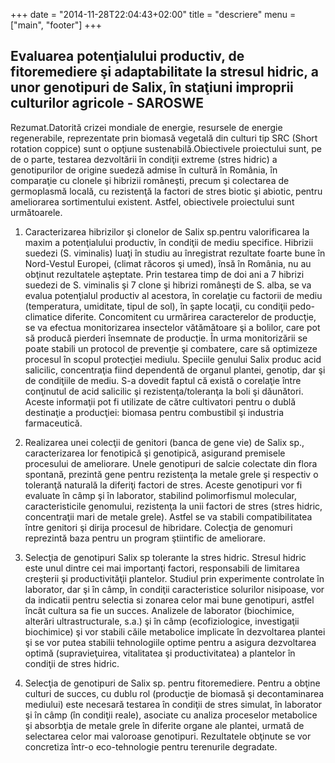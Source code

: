 +++
date = "2014-11-28T22:04:43+02:00"
title = "descriere"
menu = ["main", "footer"]
+++

## Evaluarea potenţialului productiv, de fitoremediere şi adaptabilitate la stresul hidric, a unor genotipuri de Salix, în staţiuni improprii culturilor agricole - SAROSWE

Rezumat.Datorită crizei mondiale de energie, resursele de energie regenerabile, reprezentate prin biomasă vegetală din culturi tip SRC (Short rotation coppice) sunt o opţiune sustenabilă.Obiectivele proiectului sunt, pe de o parte, testarea dezvoltării în condiţii extreme (stres hidric) a genotipurilor de origine suedeză admise în cultură în România,   în comparaţie cu clonele şi hibrizii româneşti, precum şi colectarea de germoplasmă locală, cu rezistenţă la factori de stres biotic şi abiotic, pentru ameliorarea sortimentului existent. Astfel, obiectivele proiectului sunt următoarele.

1. Caracterizarea hibrizilor şi clonelor de Salix sp.pentru valorificarea la maxim a potenţialului productiv, în condiţii de mediu specifice.  Hibrizii suedezi (S. viminalis) luaţi în studiu au înregistrat rezultate foarte bune în Nord-Vestul Europei, (climat răcoros  şi umed), însă în România, nu au obţinut rezultatele aşteptate. Prin testarea timp de doi ani a 7 hibrizi suedezi de S. viminalis şi 7 clone şi hibrizi româneşti de S. alba, se va evalua potenţialul productiv al acestora, în corelaţie cu factorii de mediu (temperatura, umiditate, tipul de sol), în şapte locaţii, cu condiţii pedo-climatice diferite. Concomitent cu urmărirea caracterelor de producţie, se va efectua  monitorizarea insectelor vătămătoare şi a bolilor, care pot să producă pierderi însemnate de producţie. În urma monitorizării se poate stabili un protocol de prevenţie şi combatere, care să optimizeze procesul în scopul protecţiei mediulu. Speciile genului Salix produc acid salicilic, concentraţia fiind dependentă de organul plantei, genotip, dar şi de condiţiile de mediu. S-a dovedit faptul că există o corelaţie între conţinutul de acid salicilic şi rezistenţa/toleranţa la boli şi dăunători.  Aceste informaţii pot fi utilizate de către cultivatori pentru o dublă destinaţie a producţiei: biomasa pentru combustibil şi industria farmaceutică.	

2. Realizarea unei colecţii de genitori (banca de gene vie) de Salix sp.,  caracterizarea lor fenotipică şi genotipică, asigurand premisele procesului de ameliorare. Unele genotipuri de salcie colectate din flora spontană, prezintă gene pentru rezistenţa la metale grele şi respectiv o toleranţă naturală la diferiţi factori de stres. Aceste genotipuri vor fi evaluate în câmp şi în laborator, stabilind polimorfismul molecular,  caracteristicile genomului, rezistenţa la unii factori de stres (stres hidric, concentraţii mari de metale grele). Astfel se va stabili compatibilitatea între genitori şi dirija procesul de hibridare. Colecţia de genomuri reprezintă baza pentru un program ştiintific de ameliorare.  

3. Selecţia de genotipuri Salix sp tolerante la stres hidric. Stresul hidric este unul dintre cei mai importanţi factori, responsabili de  limitarea creşterii şi productivităţii plantelor.   Studiul prin experimente controlate în laborator, dar şi în câmp, în condiţii caracteristice solurilor nisipoase, vor da indicatii pentru selectia si zonarea celor mai bune genotipuri, astfel încât cultura sa fie un succes. Analizele de laborator (biochimice, alterări ultrastructurale, s.a.) şi în câmp (ecofiziologice, investigaţii biochimice) şi vor stabili căile metabolice implicate în dezvoltarea plantei şi se vor putea stabilii tehnologiile optime pentru a asigura dezvoltarea optimă (supravieţuirea, vitalitatea şi productivitatea) a plantelor în condiţii de stres hidric.					

4. Selecţia de genotipuri de Salix sp. pentru fitoremediere. Pentru a obţine culturi de succes, cu dublu rol (producţie de biomasă şi decontaminarea mediului) este necesară testarea în condiţii de stres simulat, în laborator şi în câmp (în condiţii reale), asociate cu analiza proceselor metabolice şi absorbţia de metale grele în diferite organe ale plantei, urmată de selectarea celor mai valoroase genotipuri. Rezultatele obţinute se vor concretiza într-o eco-tehnologie pentru terenurile degradate.
